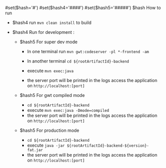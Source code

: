 #set($hash='#')
#set($hash4='####')
#set($hash5='#####')
$hash How to run

- $hash4 run `mvn clean install` to build

- $hash4 Run for development :

  - $hash5 For super dev mode 
  
    - In one terminal run `mvn gwt:codeserver -pl *-frontend -am`
    
    - In another terminal `cd ${rootArtifactId}-backend`
    - execute `mvn exec:java`
    - the server port will be printed in the logs access the application on `http://localhost:[port]`

  - $hash5 For gwt compiled mode 
  
    - `cd ${rootArtifactId}-backend`
    - execute `mvn exec:java -Dmode=compiled`
    - the server port will be printed in the logs access the application on `http://localhost:[port]`

  - $hash5 For production mode 
  
    - `cd ${rootArtifactId}-backend`
    - execute `java -jar ${rootArtifactId}-backend-${version}-fat.jar`
    - the server port will be printed in the logs access the application on `http://localhost:[port]`

